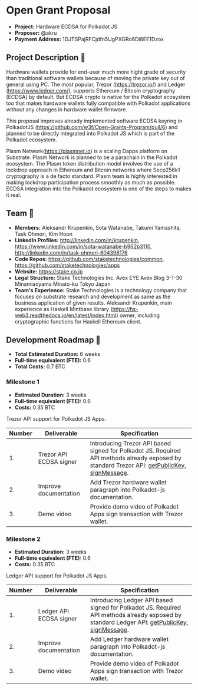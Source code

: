 # Open Grant Proposal

* **Project:** Hardware ECDSA for Polkadot JS
* **Proposer:** @akru
* **Payment Address:** 1DJTSPajRFCjdfn5UgPXGRo6Di8EE1Dzox

## Project Description :page_facing_up: 

Hardware wallets provide for end-user much more hight grade of security than traditional software wallets because of moving the private key out of general using PC. The most popular, Trezor (https://trezor.io/) and Ledger (https://www.ledger.com/), supports Ethereum / Bitcoin cryptography (ECDSA) by default. But ECDSA crypto is native for the Polkadot ecosystem too that makes hardware wallets fully compatible with Polkadot applications without any changes in hardware wallet firmware.

This proposal improves already implemented software ECDSA keyring in PolkadotJS (https://github.com/w3f/Open-Grants-Program/pull/6) and planned to be directly integrated into Polkadot JS which is part of the Polkadot ecosystem.

Plasm Network(https://plasmnet.io) is a scaling Dapps platform on Substrate. Plasm Network is planned to be a parachain in the Polkadot ecosystem. The Plasm token distribution model involves the use of a lockdrop approach in Ethereum and Bitcoin networks where Secp256k1 cryptography is a de facto standard. Plasm team is highly interested in making lockdrop participation process smoothly as much as possible. ECDSA integration into the Polkadot ecosystem is one of the steps to makes it real.


## Team :busts_in_silhouette:

* **Members:** Aleksandr Krupenkin, Sota Watanabe, Takumi Yamashita, Task Ohmori, Kim Hoon
* **LinkedIn Profiles:** http://linkedin.com/in/krupenkin, https://www.linkedin.com/in/sota-watanabe-b962b3110, http://linkedin.com/in/task-ohmori-604398176
* **Code Repos:** https://github.com/staketechnologies/common, https://github.com/staketechnologies/apps
* **Website:** https://stake.co.jp
* **Legal Structure:** Stake Technologies Inc. Avex EYE Avex Blog 3-1-30 Minamiaoyama Minato-ku Tokyo Japan
* **Team's Experience:**  Stake Technologies is a technology company that focuses on substrate research and development as same as the business application of given results. Aleksandr Krupenkin, main experience as Haskell Mintbase library (https://hs-web3.readthedocs.io/en/latest/index.html) owner, including cryptographic functions for Haskell Ethereum client.


## Development Roadmap :nut_and_bolt: 

* **Total Estimated Duration:** 6 weeks
* **Full-time equivalent (FTE):** 0.6
* **Total Costs:** 0.7 BTC

### Milestone 1

* **Estimated Duration:** 3 weeks 
* **Full-time equivalent (FTE):** 0.6
* **Costs:** 0.35 BTC

Trezor API support for Polkadot JS Apps.

| Number | Deliverable | Specification | 
| ------------- | ------------- | ------------- |
| 1. | Trezor API ECDSA signer | Introducing Trezor API based signed for Polkadot JS. Required API methods already exposed by standard Trezor API: [getPublicKey](https://wiki.trezor.io/Developers_guide:Trezor_Connect_API_Methods#getPublicKey), [signMessage](https://wiki.trezor.io/Developers_guide:Trezor_Connect_API_Methods#signMessage). |
| 2. | Improve documentation | Add Trezor hardware wallet paragraph into Polkadot-js documentation. |
| 3. | Demo video | Provide demo video of Polkadot Apps sign transaction with Trezor wallet. |

### Milestone 2

* **Estimated Duration:** 3 weeks 
* **Full-time equivalent (FTE):** 0.6
* **Costs:** 0.35 BTC

Ledger API support for Polkadot JS Apps.

| Number | Deliverable | Specification | 
| ------------- | ------------- | ------------- |
| 1. | Ledger API ECDSA signer | Introducing Ledger API based signed for Polkadot JS. Required API methods already exposed by standard Ledger API: [getPublicKey](https://github.com/LedgerHQ/ledgerjs/blob/96306b2c0d75e1290461fb52b8f69f506a425643/packages/hw-app-btc/src/getWalletPublicKey.js#L16), [signMessage](https://github.com/LedgerHQ/ledgerjs/blob/96306b2c0d75e1290461fb52b8f69f506a425643/packages/hw-app-btc/src/signMessage.js#L6). |
| 2. | Improve documentation | Add Ledger hardware wallet paragraph into Polkadot-js documentation. |
| 3. | Demo video | Provide demo video of Polkadot Apps sign transaction with Trezor wallet. |

